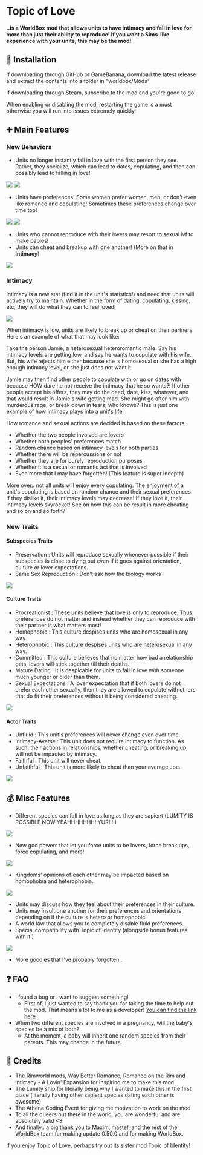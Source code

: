 ﻿# Topic of Love
**..is a WorldBox mod that allows units to have intimacy and fall in love for more than just their ability to reproduce! If you want a Sims-like experience with your units, this may be the mod!**

## 📩 Installation
If downloading through GitHub or GameBanana, download the latest release and extract the contents into a folder in "worldbox/Mods"

If downloading through Steam, subscribe to the mod and you're good to go!

When enabling or disabling the mod, restarting the game is a must otherwise you will run into issues extremely quickly.

## ➕ Main Features
### New Behaviors
- Units no longer instantly fall in love with the first person they see. Rather, they socialize, which can lead to dates, copulating, and then can possibly lead to falling in love!

<img src=https://i.imgur.com/SabJUUU.gif>

<img src=https://i.imgur.com/QhZKse2.png>

- Units have preferences! Some women prefer women, men, or don't even like romance and copulating! Sometimes these preferences change over time too!

<img src=https://i.imgur.com/AqrumRO.png>

<img src=https://i.imgur.com/eAdVeL8.png>

- Units who cannot reproduce with their lovers may resort to sexual ivf to make babies!
- Units can cheat and breakup with one another! (More on that in **Intimacy**)

<img src=https://i.imgur.com/WIdunXO.png>

### Intimacy
Intimacy is a new stat (find it in the unit's statistics!) and need that units will actively try to maintain. Whether in the form of dating, copulating, kissing, etc, they will do what they can to feel loved!

<img src=https://i.imgur.com/YUziNOm.png>

When intimacy is low, units are likely to break up or cheat on their partners. Here's an example of what that may look like:

Take the person Jamie, a heterosexual heteroromantic male. Say his intimacy levels are getting low, and say he wants to copulate with his wife. But, his wife rejects him either because she is homosexual or she has a high enough intimacy level, or she just does not want it.

Jamie may then find other people to copulate with or go on dates with because HOW dare he not receive the intimacy that he so wants?! If other people accept his offers, they may do the deed, date, kiss, whatever, and that would result in Jamie's wife getting mad. She might go after him with murderous rage, or break down in tears, who knows?  This is just one example of how intimacy plays into a unit's life.

How romance and sexual actions are decided is based on these factors:
- Whether the two people involved are lovers
- Whether both peoples' preferences match
- Random chance based on intimacy levels for both parties
- Whether there will be repercussions or not
- Whether they are for purely reproduction purposes
- Whether it is a sexual or romantic act that is involved
- Even more that I may have forgotten! (This feature is super indepth)

More over.. not all units will enjoy every copulating. The enjoyment of a unit's copulating is based on random chance and their sexual preferences. If they dislike it, their intimacy levels may decrease! If they love it, their intimacy levels skyrocket! See on how this can be result in more cheating and so on and so forth?

### New Traits
#### Subspecies Traits
- Preservation : Units will reproduce sexually whenever possible if their subspecies is close to dying out even if it goes against orientation, culture or lover expectations.
- Same Sex Reproduction : Don't ask how the biology works

<img src=https://i.imgur.com/sas4nVh.png>

#### Culture Traits
- Procreationist : These units believe that love is only to reproduce. Thus, preferences do not matter and instead whether they can reproduce with their partner is what matters most!
- Homophobic : This culture despises units who are homosexual in any way.
- Heterophobic : This culture despises units who are heterosexual in any way.
- Committed : This culture believes that no matter how bad a relationship gets, lovers will stick together till their deaths.
- Mature Dating : It is despicable for units to fall in love with someone much younger or older than them.
- Sexual Expectations : A lover expectation that if both lovers do not prefer each other sexually, then they are allowed to copulate with others that do fit their preferences without it being considered cheating.

<img src=https://i.imgur.com/HNfitTm.png>

#### Actor Traits
- Unfluid : This unit's preferences will never change even over time.
- Intimacy-Averse : This unit does not require intimacy to function. As such, their actions in relationships, whether cheating, or breaking up, will not be impacted by intimacy. 
- Faithful : This unit will never cheat.
- Unfaithful : This unit is more likely to cheat than your average Joe.

<img src=https://i.imgur.com/3EAnIgR.png>

## 💰 Misc Features
- Different species can fall in love as long as they are sapient (LUMITY IS POSSIBLE NOW YEAHHHHHHH! YURI!!!)

<img src=https://i.imgur.com/INd6pl0.png>

- New god powers that let you force units to be lovers, force break ups, force copulating, and more!

<img src=https://i.imgur.com/XpFSYQ1.png>

- Kingdoms' opinions of each other may be impacted based on homophobia and heterophobia.

<img src=https://i.imgur.com/mXNwzr2.png>

- Units may discuss how they feel about their preferences in their culture.
- Units may insult one another for their preferences and orientations depending on if the culture is hetero or homophobic!
- A world law that allows you to completely disable fluid preferences.
- Special compatibility with Topic of Identity (alongside bonus features with it!)

<img src=https://i.imgur.com/yx7HlMJ.png>

- More goodies that I've probably forgotten..

## ❓ FAQ
- I found a bug or I want to suggest something!
  - First of, I just wanted to say thank you for taking the time to help out the mod. That means a lot to me as a developer! [You can find the link here](https://github.com/MianReplicate/Topic-of-Love/issues)
- When two different species are involved in a pregnancy, will the baby's species be a mix of both?
  - At the moment, a baby will inherit one random species from their parents. This may change in the future.

## 👏 Credits
- The Rimworld mods, Way Better Romance, Romance on the Rim and Intimacy - A Lovin' Expansion for inspiring me to make this mod
- The Lumity ship for literally being why I wanted to make this in the first place (literally having other sapient species dating each other is awesome)
- The Athena Coding Event for giving me motivation to work on the mod
- To all the queers out there in the world, you are wonderful and are absolutely valid <3
- And finally.. a big thank you to Maxim, mastef, and the rest of the WorldBox team for making update 0.50.0 and for making WorldBox.

If you enjoy Topic of Love, perhaps try out its sister mod Topic of Identity!